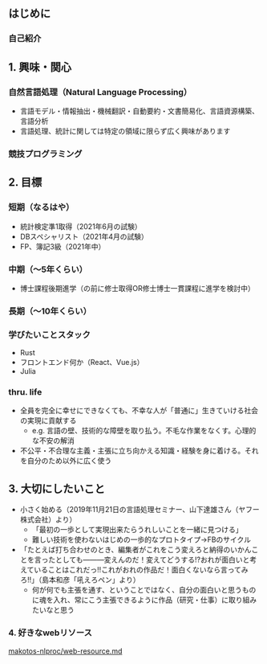 ## はじめに
### 自己紹介

## 1. 興味・関心
### 自然言語処理（Natural Language Processing）
- 言語モデル・情報抽出・機械翻訳・自動要約・文書簡易化、言語資源構築、言語分析
- 言語処理、統計に関しては特定の領域に限らず広く興味があります
### 競技プログラミング

## 2. 目標
### 短期（なるはや）
- 統計検定準1取得（2021年6月の試験）
- DBスペシャリスト（2021年4月の試験）
- FP、簿記3級（2021年中）

### 中期（～5年くらい）
- 博士課程後期進学（の前に修士取得OR修士博士一貫課程に進学を検討中）
### 長期（～10年くらい）

### 学びたいことスタック
- Rust
- フロントエンド何か（React、Vue.js）
- Julia

### thru. life
- 全員を完全に幸せにできなくても、不幸な人が「普通に」生きていける社会の実現に貢献する
  - e.g. 言語の壁、技術的な障壁を取り払う。不毛な作業をなくす。心理的な不安の解消
- 不公平・不合理な主義・主張に立ち向かえる知識・経験を身に着ける。それを自分のため以外に広く使う

## 3. 大切にしたいこと
- 小さく始める（2019年11月21日の言語処理セミナー、山下達雄さん（ヤフー株式会社）より）
  - 「最初の一歩として実現出来たらうれしいことを一緒に見つける」
  - 難しい技術を使わないはじめの一歩的なプロトタイプ→FBのサイクル
- 「たとえば打ち合わせのとき、編集者がこれをこう変えろと納得のいかんことを言ったとしても―――変えんのだ！変えてどうする!?おれが面白いと考えていることはこれだっ!!これがおれの作品だ！面白くないなら言ってみろ!!」（島本和彦「吼えろペン」より）
  - 何が何でも主張を通す、ということではなく、自分の面白いと思うものに魂を入れ、常にこう主張できるように作品（研究・仕事）に取り組みたいなと思う

### 4. 好きなwebリソース
[makotos-nlproc/web-resource.md](https://gist.github.com/makotos-nlproc/6ddd30ed75ff322b7a72fa48b20d4af6)
